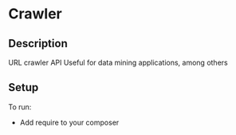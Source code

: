 # Crawler

## Description #

URL crawler API
Useful for data mining applications, among others

## Setup ##

To run:

- Add require to your composer